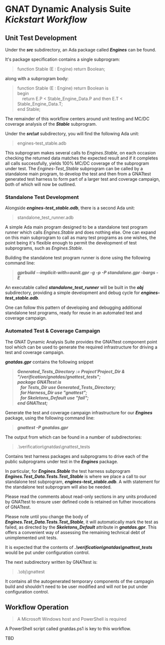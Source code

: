 # **GNAT Dynamic Analysis Suite** <br> ***Kickstart Workflow***

## Unit Test Development

Under the ***src*** subdirectory, an Ada package called ***Engines*** can be found.

It's package specification contains a single subprogram:

> function Stable (E : Engine) return Boolean;

along with a subprogram body:

> function Stable (E : Engine) return Boolean is<br>
> begin<br>
> &nbsp;&nbsp;&nbsp;&nbsp;return E.P < Stable_Engine_Data.P and then E.T < Stable_Engine_Data.T;<br>
> end Stable;

The remainder of this workflow centers around unit testing and MC/DC coverage analysis of the ***Stable*** subprogram.

Under the ***src\ut*** subdirectory, you will find the following Ada unit:

> engines-test_stable.adb

This subprogram makes several calls to *Engines.Stable*, on each occasion checking the returned data matches the expected result and if it completes all calls successfully, yields 100% MC/DC coverage of the subprogram under test. The *Engines-Test_Stable* subprogram can be called by a standalone main program, to develop the test and then from a GNATtest generated test harness to form part of a larger test and coverage campaign, both of which will now be outlined.

### Standalone Test Development

Alongside ***engines-test_stable.adb***, there is a second Ada unit:

> standalone_test_runner.adb

A simple Ada main program designed to be a standalone test program runner which calls *Engines.Stable* and does nothing else. One can expand on this main subprogram to call as many test programs as one wishes, the point being it's flexible enough to permit the development of test subprograms, such as *Engines.Stable*.

Building the standalone test program runner is done using the following command line:

> ***gprbuild --implicit-with=aunit.gpr -g -p -P standalone.gpr -bargs -E***

An executable called ***standalone_test_runner*** will be built in the ***obj*** subdirectory, providing a simple development and debug cycle for ***engines-test_stable.adb***.

One can follow this pattern of developing and debugging additional standalone test programs, ready for reuse in an automated test and coverage campaign.

### Automated Test & Coverage Campaign

The GNAT Dynamic Analysis Suite provides the GNATtest component point tool which can be used to generate the required infrastructure for driving a test and coverage campaign.

***gnatdas.gpr*** contains the following snippet

>***Generated_Tests_Directory := Project'Project_Dir & "/verification/gnatdas/gnattest_tests";<br>
>package GNATtest is<br>
>&nbsp;&nbsp;&nbsp;for Tests_Dir use Generated_Tests_Directory;<br>
>&nbsp;&nbsp;&nbsp;for Harness_Dir use "gnattest";<br>
>&nbsp;&nbsp;&nbsp;for Skeletons_Default use "fail";<br>
>end GNATtest;***

Generate the test and coverage campaign infrastructure for our ***Engines*** package, using the following command line:

> ***gnattest -P gnatdas.gpr***

The output from which can be found in a number of subdirectories:

>.\verification\gnatdas\gnattest_tests

Contains test harness packages and subprograms to drive each of the public subprograms under test in the ***Engines*** package.

In particular, for ***Engines.Stable*** the test harness subprogram ***Engines.Test_Data.Tests.Test_Stable*** is where we place a call to our standalone test subprogram, ***engines-test_stable.adb***. A with statement for the standalone test subprogram will also be needed.

Please read the comments about read-only sections in any units produced by GNATtest to ensure user defined code is retained on futher invocations of GNATtest.

Please note until you change the body of ***Engines.Test_Data.Tests.Test_Stable***, it will automatically mark the test as failed, as directed by the ***Skeletons_Default*** attribute in ***gnatdas.gpr***. This offers a convenient way of assessing the remaining technical debt of unimplemented unit tests. 

It is expected that the contents of ***.\verification\gnatdas\gnattest_tests*** would be put under configuration control.

The next subdirectory written by GNATtest is:

>.\obj\gnattest

It contains all the autogenerated temporary components of the campagin build and shouldn't need to be user modified and will *not* be put under configuration control.

## Workflow Operation

> A Microsoft Windows host and PowerShell is required

A PowerShell script called gnatdas.ps1 is key to this workflow.

TBD

